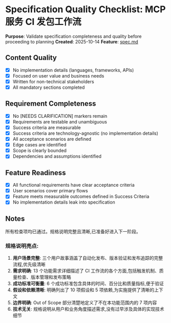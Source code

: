 # Specification Quality Checklist: MCP 服务 CI 发包工作流

**Purpose**: Validate specification completeness and quality before proceeding to planning
**Created**: 2025-10-14
**Feature**: [spec.md](../spec.md)

## Content Quality

- [x] No implementation details (languages, frameworks, APIs)
- [x] Focused on user value and business needs
- [x] Written for non-technical stakeholders
- [x] All mandatory sections completed

## Requirement Completeness

- [x] No [NEEDS CLARIFICATION] markers remain
- [x] Requirements are testable and unambiguous
- [x] Success criteria are measurable
- [x] Success criteria are technology-agnostic (no implementation details)
- [x] All acceptance scenarios are defined
- [x] Edge cases are identified
- [x] Scope is clearly bounded
- [x] Dependencies and assumptions identified

## Feature Readiness

- [x] All functional requirements have clear acceptance criteria
- [x] User scenarios cover primary flows
- [x] Feature meets measurable outcomes defined in Success Criteria
- [x] No implementation details leak into specification

## Notes

所有检查项均已通过。规格说明完整且清晰,已准备好进入下一阶段。

### 规格说明亮点:

1. **用户场景完整**: 三个用户故事涵盖了自动化发布、版本验证和发布追踪的完整流程,优先级清晰
2. **需求明确**: 13 个功能需求详细描述了 CI 工作流的各个方面,包括触发机制、质量检查、版本管理和发布策略
3. **成功标准可衡量**: 6 个成功标准包含具体的时间、百分比和质量指标,便于验证
4. **假设和依赖清晰**: 明确列出了 10 项假设和 5 项依赖,为实施提供了清晰的上下文
5. **边界明确**: Out of Scope 部分清楚地定义了不在本功能范围内的 7 项内容
6. **技术无关**: 规格说明从用户和业务角度描述需求,没有过早涉及具体的实现技术细节
